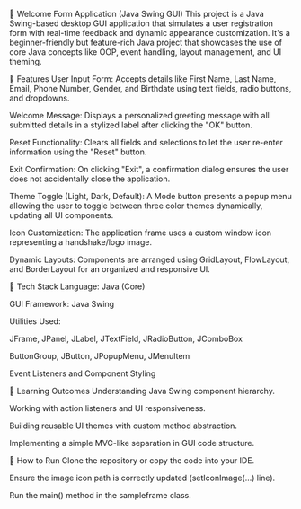 📝 Welcome Form Application (Java Swing GUI)
This project is a Java Swing-based desktop GUI application that simulates a user registration form with real-time feedback and dynamic appearance customization. It's a beginner-friendly but feature-rich Java project that showcases the use of core Java concepts like OOP, event handling, layout management, and UI theming.

🚀 Features
User Input Form: Accepts details like First Name, Last Name, Email, Phone Number, Gender, and Birthdate using text fields, radio buttons, and dropdowns.

Welcome Message: Displays a personalized greeting message with all submitted details in a stylized label after clicking the "OK" button.

Reset Functionality: Clears all fields and selections to let the user re-enter information using the "Reset" button.

Exit Confirmation: On clicking "Exit", a confirmation dialog ensures the user does not accidentally close the application.

Theme Toggle (Light, Dark, Default): A Mode button presents a popup menu allowing the user to toggle between three color themes dynamically, updating all UI components.

Icon Customization: The application frame uses a custom window icon representing a handshake/logo image.

Dynamic Layouts: Components are arranged using GridLayout, FlowLayout, and BorderLayout for an organized and responsive UI.

🧠 Tech Stack
Language: Java (Core)

GUI Framework: Java Swing

Utilities Used:

JFrame, JPanel, JLabel, JTextField, JRadioButton, JComboBox

ButtonGroup, JButton, JPopupMenu, JMenuItem

Event Listeners and Component Styling

🎯 Learning Outcomes
Understanding Java Swing component hierarchy.

Working with action listeners and UI responsiveness.

Building reusable UI themes with custom method abstraction.

Implementing a simple MVC-like separation in GUI code structure.

📂 How to Run
Clone the repository or copy the code into your IDE.

Ensure the image icon path is correctly updated (setIconImage(...) line).

Run the main() method in the sampleframe class.
